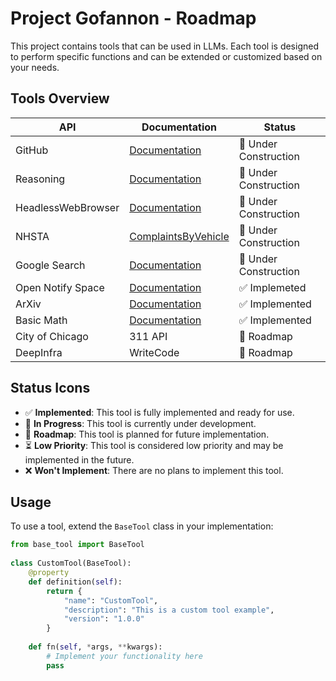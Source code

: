 # Project Gofannon  - Roadmap
  
This project contains tools that can be used in LLMs. Each tool is designed to perform specific functions and can be extended or customized based on your needs.  
  
## Tools Overview  
  
| API                | Documentation                              | Status                                |  
|--------------------|--------------------------------------------|---------------------------------------|  
| GitHub             | [Documentation](docs/github/index.md)      | :construction: Under Construction     |
| Reasoning          | [Documentation](docs/reasoning/index.md)   | :construction: Under Construction        | 
| HeadlessWebBrowser | [Documentation](docs/headless_browswer) | :construction: Under Construction | 
| NHSTA              | [ComplaintsByVehicle](docs/nhsta/index.md) | :construction: Under Construction        |
| Google Search      | [Documentation](docs/google_search/index.md) | :construction: Under Construction |
| Open Notify Space | [Documentation](docs/open_notify_space/index.md) | :white_check_mark: Implemeted |
| ArXiv              | [Documentation](docs/arxiv/index.md)       | :white_check_mark: Implemented        |
| Basic Math         | [Documentation](docs/basic_math/index.md)  | :white_check_mark: Implemented        |
| City of Chicago    | 311 API                                    | :triangular_flag_on_post: Roadmap     |
| DeepInfra          | WriteCode                                  | :triangular_flag_on_post: Roadmap     |
 
## Status Icons  
  
- :white_check_mark: **Implemented**: This tool is fully implemented and ready for use.  
- :construction: **In Progress**: This tool is currently under development.  
- :triangular_flag_on_post: **Roadmap**: This tool is planned for future implementation.  
- :hourglass_flowing_sand: **Low Priority**: This tool is considered low priority and may be implemented in the future.  
- :x: **Won't Implement**: There are no plans to implement this tool.  
  
## Usage  
  
To use a tool, extend the `BaseTool` class in your implementation:  
  
```python  
from base_tool import BaseTool  
  
class CustomTool(BaseTool):  
    @property  
    def definition(self):  
        return {  
            "name": "CustomTool",  
            "description": "This is a custom tool example",  
            "version": "1.0.0"  
        }  
  
    def fn(self, *args, **kwargs):  
        # Implement your functionality here  
        pass  
```
